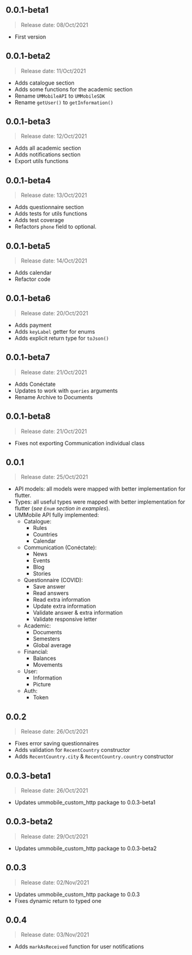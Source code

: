 ## 0.0.1-beta1
> Release date: 08/Oct/2021
* First version

## 0.0.1-beta2
> Release date: 11/Oct/2021
* Adds catalogue section
* Adds some functions for the academic section
* Rename `UMMobileAPI` to `UMMobileSDK`
* Rename `getUser()` to `getInformation()`

## 0.0.1-beta3
> Release date: 12/Oct/2021
* Adds all academic section
* Adds notifications section
* Export utils functions

## 0.0.1-beta4
> Release date: 13/Oct/2021
* Adds questionnaire section
* Adds tests for utils functions
* Adds test coverage
* Refactors `phone` field to optional.

## 0.0.1-beta5
> Release date: 14/Oct/2021
* Adds calendar
* Refactor code

## 0.0.1-beta6
> Release date: 20/Oct/2021
* Adds payment
* Adds `keyLabel` getter for enums
* Adds explicit return type for `toJson()`

## 0.0.1-beta7
> Release date: 21/Oct/2021
* Adds Conéctate
* Updates to work with `queries` arguments
* Rename Archive to Documents

## 0.0.1-beta8
> Release date: 21/Oct/2021
* Fixes not exporting Communication individual class

## 0.0.1
> Release date: 25/Oct/2021
* API models: all models were mapped with better implementation for flutter.
* Types: all useful types were mapped with better implementation for flutter (_see `Enum` section in examples_).
* UMMobile API fully implemented:
  * Catalogue:
    * Rules
    * Countries
    * Calendar
  * Communication (Conéctate):
    * News
    * Events
    * Blog
    * Stories
  * Questionnaire (COVID):
    * Save answer
    * Read answers
    * Read extra information
    * Update extra information
    * Validate answer & extra information
    * Validate responsive letter
  * Academic:
    * Documents
    * Semesters
    * Global average
  * Financial:
    * Balances
    * Movements
  * User:
    * Information
    * Picture
  * Auth:
    * Token

## 0.0.2
> Release date: 26/Oct/2021
* Fixes error saving questionnaires
* Adds validation for `RecentCountry` constructor
* Adds `RecentCountry.city` & `RecentCountry.country` constructor

## 0.0.3-beta1
> Release date: 26/Oct/2021
* Updates ummobile_custom_http package to 0.0.3-beta1

## 0.0.3-beta2
> Release date: 29/Oct/2021
* Updates ummobile_custom_http package to 0.0.3-beta2

## 0.0.3
> Release date: 02/Nov/2021
* Updates ummobile_custom_http package to 0.0.3
* Fixes dynamic return to typed one

## 0.0.4
> Release date: 03/Nov/2021
* Adds `markAsReceived` function for user notifications
